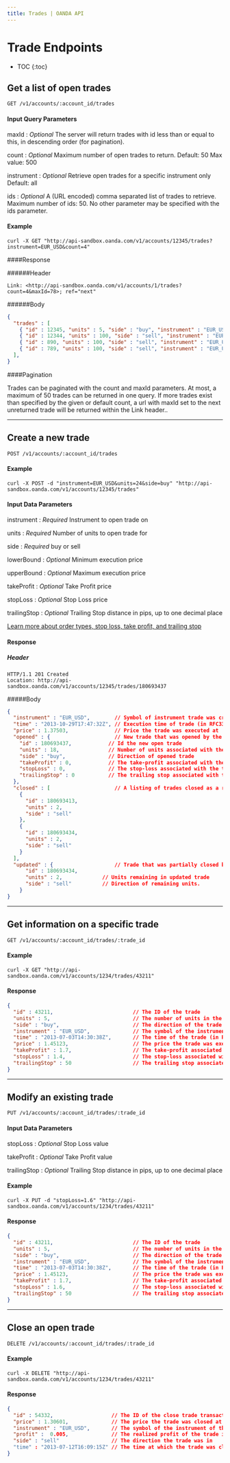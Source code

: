 ```yaml
---
title: Trades | OANDA API
---
```


# Trade Endpoints

* TOC
{:toc}

## Get a list of open trades

    GET /v1/accounts/:account_id/trades

#### Input Query Parameters

maxId
: _Optional_  The server will return trades with id less than or equal to this, in descending order (for pagination).

count
: _Optional_ Maximum number of open trades to return. Default: 50 Max value: 500

instrument
: _Optional_ Retrieve open trades for a specific instrument only Default: all

ids
: _Optional_ A (URL encoded) comma separated list of trades to retrieve. Maximum number of ids: 50. No other parameter may be specified with the ids parameter.

#### Example
    curl -X GET "http://api-sandbox.oanda.com/v1/accounts/12345/trades?instrument=EUR_USD&count=4"

####Response

######Header

~~~Header
Link: <http://api-sandbox.oanda.com/v1/accounts/1/trades?count=4&maxId=78>; ref="next"
~~~

######Body

~~~json
{
  "trades" : [
    { "id" : 12345, "units" : 5, "side" : "buy", "instrument" : "EUR_USD", "time" : "2013-07-03T14:30:38Z", "price" : 1.45123, "stopLoss" : 1.2, "takeProfit" : 1.7, "trailingStop" : 50 },
    { "id" : 12344, "units" : 100, "side" : "sell", "instrument" : "EUR_USD", "time" : "2013-07-03T14:30:38Z", "price" : 1.45123, "stopLoss" : 1.2, "takeProfit" : 1.7, "trailingStop" : 50 },
    { "id" : 890, "units" : 100, "side" : "sell", "instrument" : "EUR_USD", "time" : "2013-07-03T14:30:38Z", "price" : 1.45123, "stopLoss" : 1.2, "takeProfit" : 1.7, "trailingStop" : 50 },
    { "id" : 789, "units" : 100, "side" : "sell", "instrument" : "EUR_USD", "time" : "2013-07-03T14:30:38Z", "price" : 1.45123, "stopLoss" : 1.2, "takeProfit" : 1.7, "trailingStop" : 50 }    
  ],
}
~~~

####Pagination

Trades can be paginated with the count and maxId parameters.
At most, a maximum of 50 trades can be returned in one query. 
If more trades exist than specified by the given or default count, a url with maxId set to the next unreturned trade will be returned within the Link header..

----

## Create a new trade

    POST /v1/accounts/:account_id/trades

#### Example
    curl -X POST -d "instrument=EUR_USD&units=24&side=buy" "http://api-sandbox.oanda.com/v1/accounts/12345/trades"

#### Input Data Parameters

instrument
: _Required_ Instrument to open trade on

units
: _Required_ Number of units to open trade for

side
: _Required_ buy or sell

lowerBound
: _Optional_ Minimum execution price

upperBound
: _Optional_ Maximum execution price

takeProfit
: _Optional_ Take Profit price

stopLoss
: _Optional_ Stop Loss price

trailingStop
: _Optional_ Trailing Stop distance in pips, up to one decimal place

[Learn more about order types, stop loss, take profit, and trailing stop](http://fxtrade.oanda.com/learn/intro-to-currency-trading/first-trade/orders)

#### Response

##### Header

~~~header
HTTP/1.1 201 Created
Location: http://api-sandbox.oanda.com/v1/accounts/12345/trades/180693437
~~~

#####Body

~~~json
{
  "instrument" : "EUR_USD",        // Symbol of instrument trade was created with
  "time" : "2013-10-29T17:47:32Z", // Execution time of trade (in RFC3339 format)
  "price" : 1.37503,               // Price the trade was executed at
  "opened" : {                     // New trade that was opened by the request (if applicable, empty if not)
    "id" : 180693437,            // Id the new open trade
    "units" : 18,                // Number of units associated with the opened trade
    "side" : "buy",              // Direction of opened trade
    "takeProfit" : 0,            // The take-profit associated with the trade, if any
    "stopLoss" : 0,              // The stop-loss associated with the trade, if any
    "trailingStop" : 0           // The trailing stop associated with the trade, if any
  },
  "closed" : [                     // A listing of trades closed as a result of the trade request (if applicable, empty if not)
    {
      "id" : 180693413,
      "units" : 2,
      "side" : "sell"
    },
    {
      "id" : 180693434,
      "units" : 2,
      "side" : "sell"
    }
  ],
  "updated" : {                    // Trade that was partially closed by the request (If applicable, empty if not)
      "id" : 180693434,        
      "units" : 2,             // Units remaining in updated trade
      "side" : "sell"          // Direction of remaining units.
    }
}
~~~

----

## Get information on a specific trade

    GET /v1/accounts/:account_id/trades/:trade_id

#### Example
    curl -X GET "http://api-sandbox.oanda.com/v1/accounts/1234/trades/43211"

#### Response

~~~json
{
  "id" : 43211,                          // The ID of the trade
  "units" : 5,                           // The number of units in the trade
  "side" : "buy",                        // The direction of the trade
  "instrument" : "EUR_USD",              // The symbol of the instrument of the trade
  "time" : "2013-07-03T14:30:38Z",       // The time of the trade (in RFC3339 format)
  "price" : 1.45123,                     // The price the trade was executed at
  "takeProfit" : 1.7,                    // The take-profit associated with the trade, if any
  "stopLoss" : 1.4,                      // The stop-loss associated with the trade, if any
  "trailingStop" : 50                    // The trailing stop associated with the trade, if an
}
~~~

----

## Modify an existing trade

    PUT /v1/accounts/:account_id/trades/:trade_id

#### Input Data Parameters

stopLoss
: _Optional_ Stop Loss value

takeProfit
: _Optional_ Take Profit value

trailingStop
: _Optional_ Trailing Stop distance in pips, up to one decimal place

#### Example
    curl -X PUT -d "stopLoss=1.6" "http://api-sandbox.oanda.com/v1/accounts/1234/trades/43211"

#### Response

~~~json
{
  "id" : 43211,                          // The ID of the trade
  "units" : 5,                           // The number of units in the trade
  "side" : "buy",                        // The direction of the trade
  "instrument" : "EUR_USD",              // The symbol of the instrument of the trade
  "time" : "2013-07-03T14:30:38Z",       // The time of the trade (in RFC3339 format)
  "price" : 1.45123,                     // The price the trade was executed at
  "takeProfit" : 1.7,                    // The take-profit associated with the trade, if any
  "stopLoss" : 1.6,                      // The stop-loss associated with the trade, if any
  "trailingStop" : 50                    // The trailing stop associated with the trade, if any
}
~~~

----

## Close an open trade

    DELETE /v1/accounts/:account_id/trades/:trade_id

#### Example
    curl -X DELETE "http://api-sandbox.oanda.com/v1/accounts/1234/trades/43211"

#### Response

~~~json
{
  "id" : 54332,                   // The ID of the close trade transaction
  "price" : 1.30601,              // The price the trade was closed at
  "instrument" : "EUR_USD",       // The symbol of the instrument of the trade
  "profit" :  0.005,              // The realized profit of the trade in units of base currency
  "side" : "sell"                 // The direction the trade was in
  "time" : "2013-07-12T16:09:15Z" // The time at which the trade was closed (in RFC3339 format)
}
~~~
